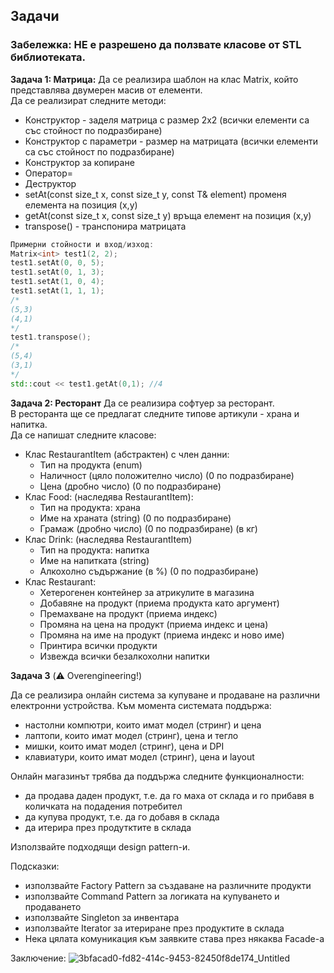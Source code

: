 ## Задачи

### **Забележка: НЕ е разрешено да ползвате класове от STL библиотеката.**

**Задача 1: Матрица:**
Да се реализира шаблон на клас Matrix, който представлява двумерен масив от елементи. <br />
Да се реализират следните методи: <br />
- Конструктор - заделя матрица с размер 2x2
(всички елементи са със стойност по подразбиране)
- Конструктор с параметри - размер на матрицата
(всички елементи са със стойност по подразбиране)
- Конструктор за копиране
- Оператор=
- Деструктор
- setAt(const size_t x, const size_t y, const T& element) променя елемента на позиция (x,y)
- getAt(const size_t x, const size_t y) връща елемент на позиция (x,y)
- transpose() - транспонира матрицата

```c++
Примерни стойности и вход/изход:
Matrix<int> test1(2, 2);
test1.setAt(0, 0, 5);
test1.setAt(0, 1, 3);
test1.setAt(1, 0, 4);
test1.setAt(1, 1, 1);
/*
(5,3)
(4,1)
*/
test1.transpose();
/*
(5,4)
(3,1)
*/
std::cout << test1.getAt(0,1); //4
```

**Задача 2: Ресторант**
Да се реализира софтуер за ресторант. <br />
В ресторанта ще се предлагат следните типове артикули - храна и напитка. <br />
Да се напишат следните класове: <br />
- Клас RestaurantItem (абстрактен) с член данни:
    - Тип на продукта (enum)
    - Наличност (цяло положително число) (0 по подразбиране)
    - Цена (дробно число) (0 по подразбиране)
- Клас Food: (наследява RestaurantItem):
    - Тип на продукта: храна
    - Име на храната (string) (0 по подразбиране)
    - Грамаж (дробно число) (0 по подразбиране) (в кг)
- Клас Drink: (наследява RestaurantItem)
    - Тип на продукта: напитка
    - Име на напитката (string)
    - Алкохолно съдържание (в %) (0 по подразбиране)
- Клас Restaurant:
    - Хетерогенен контейнер за атрикулите в магазина
    - Добавяне на продукт (приема продукта като аргумент)
    - Премахване на продукт (приема индекс)
    - Промяна на цена на продукт (приема индекс и цена)
    - Промяна на име на продукт (приема индекс и ново име)
    - Принтира всички продукти
    - Извежда всички безалкохолни напитки


**Задача 3** (⚠️ Overengineering!)

Да се реализира онлайн система за купуване и продаване на различни електронни устройства. Към момента системата поддържа:
- настолни компютри, които имат модел (стринг) и цена 
- лаптопи, които имат модел (стринг), цена и тегло
- мишки, които имат модел (стринг), цена и DPI
-  клавиатури, които имат модел (стринг), цена и layout

Онлайн магазинът трябва да поддържа следните функционалности:
- да продава даден продукт, т.е. да го маха от склада и го прибавя в количката на подадения потребител
- да купува продукт, т.е. да го добавя в склада
- да итерира през продутктите в склада

Използвайте подходящи design pattern-и.

Подсказки:
- използвайте Factory Pattern за създаване на различните продукти
- използвайте Command Pattern за логиката на купуването и продаването
- използвайте Singleton за инвентара
- използвайте Iterator за итериране през продуктите в склада
- Нека цялата комуникация към заявките става през някаква Facade-а

Заключение:
![3bfacad0-fd82-414c-9453-82450f8de174_Untitled](https://github.com/Justsvetoslavov/Object-oriented_programming_FMI/assets/49128895/ca7df815-8fea-45a6-a329-1dde7794e684)

